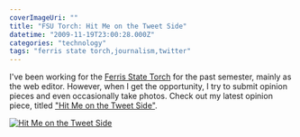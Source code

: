 ```yaml
---
coverImageUri: ""
title: "FSU Torch: Hit Me on the Tweet Side"
datetime: "2009-11-19T23:00:28.000Z"
categories: "technology"
tags: "ferris state torch,journalism,twitter"
---
```


I've been working for the [Ferris State Torch](http://www.fsutorch.com/) for the past semester, mainly as the web editor. However, when I get the opportunity, I try to submit opinion pieces and even occasionally take photos. Check out my latest opinion piece, titled ["Hit Me on the Tweet Side"](http://www.fsutorch.com/2009/11/18/opinions/hit-me-on-the-tweet-side/).

[![](http://www.fsutorch.com/wp-content/uploads/2009/11/15_OPS_01.jpg "Hit Me on the Tweet Side")](http://www.fsutorch.com/2009/11/18/opinions/hit-me-on-the-tweet-side/)
